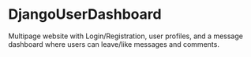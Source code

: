 # DjangoUserDashboard
Multipage website with Login/Registration, user profiles, and a message dashboard where users can leave/like messages and comments. 
